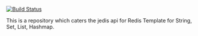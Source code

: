 [![Build Status](https://travis-ci.com/SushmitaGoswami/Redis-JedisDemo.svg?branch=master)](https://travis-ci.com/SushmitaGoswami/Redis-JedisDemo)


This is a repository which caters the jedis api for Redis Template for String, Set, List, Hashmap.
